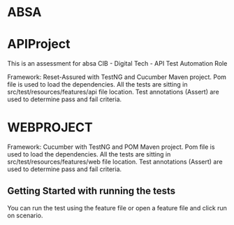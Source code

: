 # ABSA
# APIProject

This is an assessment for absa CIB - Digital Tech - API Test Automation Role

Framework: Reset-Assured with TestNG and Cucumber
Maven project.
Pom file is used to load the dependencies.
All the tests are sitting in src/test/resources/features/api file location.
Test annotations (Assert) are used to determine pass and fail criteria.

# WEBPROJECT

Framework: Cucumber with TestNG and POM
Maven project.
Pom file is used to load the dependencies.
All the tests are sitting in src/test/resources/features/web file location.
Test annotations (Assert) are used to determine pass and fail criteria.

## Getting Started with running the tests
You can run the test using the feature file or open a feature file and click run on scenario.

